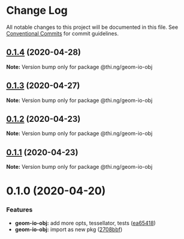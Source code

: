 # Change Log

All notable changes to this project will be documented in this file.
See [Conventional Commits](https://conventionalcommits.org) for commit guidelines.

## [0.1.4](https://github.com/thi-ng/umbrella/compare/@thi.ng/geom-io-obj@0.1.3...@thi.ng/geom-io-obj@0.1.4) (2020-04-28)

**Note:** Version bump only for package @thi.ng/geom-io-obj





## [0.1.3](https://github.com/thi-ng/umbrella/compare/@thi.ng/geom-io-obj@0.1.2...@thi.ng/geom-io-obj@0.1.3) (2020-04-27)

**Note:** Version bump only for package @thi.ng/geom-io-obj





## [0.1.2](https://github.com/thi-ng/umbrella/compare/@thi.ng/geom-io-obj@0.1.1...@thi.ng/geom-io-obj@0.1.2) (2020-04-23)

**Note:** Version bump only for package @thi.ng/geom-io-obj





## [0.1.1](https://github.com/thi-ng/umbrella/compare/@thi.ng/geom-io-obj@0.1.0...@thi.ng/geom-io-obj@0.1.1) (2020-04-23)

**Note:** Version bump only for package @thi.ng/geom-io-obj





# 0.1.0 (2020-04-20)


### Features

* **geom-io-obj:** add more opts, tessellator, tests ([ea65418](https://github.com/thi-ng/umbrella/commit/ea6541847975846080a905b06e24c717fc648a84))
* **geom-io-obj:** import as new pkg ([2708bbf](https://github.com/thi-ng/umbrella/commit/2708bbfee138be06c71c8eb84996c533bdbba8e2))
